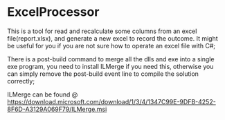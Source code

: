 # ExcelProcessor
This is a tool for read and recalculate some columns from an excel file(report.xlsx), and generate a new excel to record the outcome. It might be useful for you if you are not sure how to operate an excel file with C#;

There is a post-build command to merge all the dlls and exe into a single exe program, you need to install ILMerge if you need this, otherwise you can simply remove the post-build event line to compile the solution correctly;

ILMerge can be found @ https://download.microsoft.com/download/1/3/4/1347C99E-9DFB-4252-8F6D-A3129A069F79/ILMerge.msi
